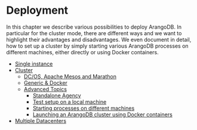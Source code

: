 Deployment
==========

In this chapter we describe various possibilities to deploy ArangoDB.
In particular for the cluster mode, there are different ways
and we want to highlight their advantages and disadvantages.
We even document in detail, how to set up a cluster by simply starting
various ArangoDB processes on different machines, either directly
or using Docker containers.

- [Single instance](Single.md)
- [Cluster](Cluster.md)
  - [DC/OS, Apache Mesos and Marathon](Mesos.md)
  - [Generic & Docker](ArangoDBStarter.md)
  - [Advanced Topics](Advanced.md)
    - [Standalone Agency](Agency.md)
    - [Test setup on a local machine](Local.md)
    - [Starting processes on different machines](Distributed.md)
    - [Launching an ArangoDB cluster using Docker containers](Docker.md)
- [Multiple Datacenters](DC2DC.md)
